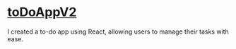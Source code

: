 # [toDoAppV2](https://to-do-appv2.vercel.app/)
I created a to-do app using React, allowing users to manage their tasks with ease.

